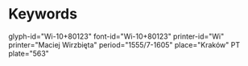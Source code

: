 # Keywords
glyph-id="Wi-10+80123"
font-id="Wi-10+80123"
printer-id="Wi"
printer="Maciej Wirzbięta"
period="1555/7-1605"
place="Kraków"
PT plate="563"
